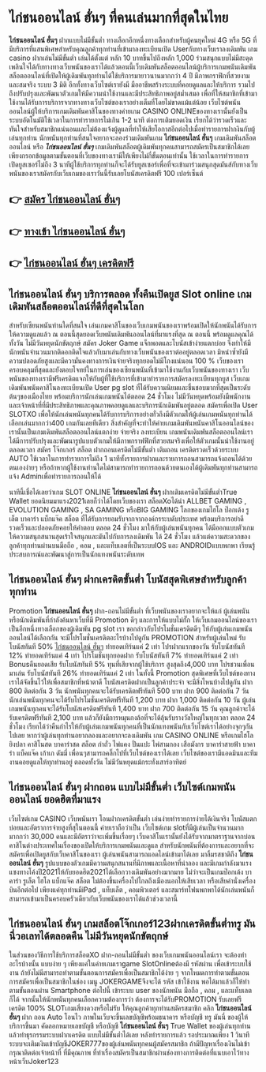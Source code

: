 # ไก่ชนออนไลน์ ฮั่นๆ  ที่คนเล่นมากที่สุดในไทย

**ไก่ชนออนไลน์ ฮั่นๆ** ฝากแบบไม่มีขั้นต่ำ  ทางเลือกอีกหนึ่งทางเลือกสำหรับผู้คนยุคใหม่ 4G หรือ 5G ที่มีบริการที่แสนพิเศษสำหรับคุณลูกค้าทุกท่านที่เข้ามาลงทะเบียนเปิด Userกับทางเว็บเราลงเดิมพัน เกม casino  ฝากเล่นไม่มีขั้นต่ำ เล่นได้ตั้งแต่ หลัก 10 บาทขึ้นไปถึงหลัก 1,000 ร่วมสนุกแบบไม่มีสะดุด เพลินใจได้กับทางทางเว็บพนันของเราได้แล้วตอนนี้เว็บเดิมพันสล็อตออนไลน์ผู้บริการเกมพนันเดิมพันสล็อตออนไลน์ที่เปิดให้ผู้เดิมพันทุกท่านได้ใช้บริการมายาวนานมากกว่า 4 ปี มีภาพกราฟิกที่สวยงามและสมจริง ระบบ 3 มิติ
อีกทั้งทางเว็บไซต์เรายังมี มืออาชีพสร้างระบบที่คอยดูแลและให้บริการ  รวมไปถึงปรับปรุงและพัฒนาตัวเกมให้มีความน่าใช้งานและมีประสิทธิภาพอยู่สม่ำเสมอ เพื่อที่ให้สมาชิกที่เข้ามาใช้งานได้รับการบริการจากทางทางเว็บไซต์ของเราอย่างเต็มที่โดยไม่ขาดแม้แต่น้อย เว็บไซต์พนันออนไลน์ผู้ให้บริการเกมเดิมพันคาสิโนของทางค่ายเกม CASINO ONLINEของทางเรานั้นยังเป็นระบบอัตโนมัติใช้เวลาในการทำรายการไม่เกิน 1-2 นาที ต่อการเติมยอดเงิน เรียกได้ว่ารวดเร็วและทันใจสำหรับสมาชิกแน่นอนและไม่ต้องแจ้งผู้ดูแลที่ทำให้เสียโอกาสอีกต่อไปเมื่อทำรายการฝากงินกับผู้เล่นทุกท่าน
นักพนันทุกท่านที่สนใจอยากจะลองร่วมเดิมพันเกม **ไก่ชนออนไลน์ ฮั่นๆ** เกมเดิมพันสล็อตออนไลน์ หรือ ***ไก่ชนออนไลน์ ฮั่นๆ*** เกมเดิมพันสล็อตผู้เดิมพันทุกคนสามารถสมัครเป็นสมาชิกได้เลยเพียงกรอกข้อมูลตามขั้นตอนที่เว็บของทางเรามีให้เพียงไม่กี่ขั้นตอนเท่านั้น ใช้เวลาในการทำรายการเปิดยูสเซอร์ไม่ถึง 3 นาทีผู้ใช้บริการทุกท่านก็จะได้รับยูสเซอร์เพื่อที่จะเข้ามาร่วมสนุกสุดมันส์กับทางเว็บพนันของเราสมัครกับเว็บเกมของเราวันนี้รับเลยโบนัสเครดิตฟรี 100 เปอร์เซ็นต์

## 👉 [สมัคร ไก่ชนออนไลน์ ฮั่นๆ](https://archa888.com/)
## 👉 [ทางเข้า ไก่ชนออนไลน์ ฮั่นๆ](https://archa888.com/)
## 👉 [ไก่ชนออนไลน์ ฮั่นๆ เครดิตฟรี](https://archa888.com/)

## ไก่ชนออนไลน์ ฮั่นๆ บริการตลอด ทั้งคืนเปิดยูส Slot online เกมเดิมพันสล็อตออนไลน์ที่ดีที่สุดในโลก

สำหรับเซียนพนันท่านใดที่สนใจ เล่นเกมคาสิโนของเว็บเกมพนันของเราพร้อมเปิดให้นักพนันได้รับการให้ความดูแลแล้ว ณ ตอนนี้สุดยอดเว็บพนันเดิมพันออนไลน์ที่มาแรงที่สุด ณ ตอนนี้ พร้อมดูแลคุณได้ทั้งวัน ไม่มีวันหยุดนักขัตฤกษ์ สมัคร Joker Game แจ็กพอตและโบนัสเข้าง่ายแตกบ่อย จึงทำให้มีนักพนันจำนวนมากติดอกติดใจแล้วกับมาเล่นกับทางเว็บพนันของเราต่ออยู่ตลอดเวลา มิหนำซ้ำยังมีความปลอดภัยสูงและมีความั่นคงทางการเงินจ่ายจริงทุกยอดไม่มีโกงแน่นอน 100 % เว็บของเราครอบคลุมที่สุดและยังตอบโจทย์ในการเล่นของเซียนพนันที่เข้ามาใช้งานกับเว็บพนันของทางเรา
เว็บพนันของทางเรามีฟรีเครดิตแจกให้กับผู้ที่ใช้บริการที่เข้ามาทำรายการสมัครลงทะเบียนทุกยูส เว็บเกมเดิมพันพนันคาสิโนลงทะเบียนเปิด User pg slot ที่ได้รับความนิยมและชื่นชอบมากที่สุดเป็นระดับต้นๆของเมืองไทย พร้อมบริการนักเล่นเกมพนันได้ตลอด 24 ชั่วโมง ไม่มีวันหยุดพร้อมยังมีพนักงานและเจ้าหน้าที่ที่มีประสิทธิภาพและคุณภาพคอยดูแลและบริการนักเดิมพันอยู่ตลอด สมัครเพื่อเปิด User SLOTXO เพื่อให้นักเล่นพนันทุกคนได้รับการบริการอย่างทั่วถึงมีตัวเกมให้ผู้เล่นเกมพนันทุกท่านได้เลือกเล่นมากกว่า400 เกมกันเลยทีเดียว
สิ่งสำคัญที่จะทำให้ค่ายเกมเดิมพันพนันคาสิโนออนไลน์ของเรานั้นเป็นเกมเดิมพันสล็อตออนไลน์แตกง่าย จ่ายจริง ลงทะเบียน  เกมพนันเดิมพันสล็อตออนไลน์เราได้มีการปรับปรุงและพัฒนารูปแบบตัวเกมให้มีภาพกราฟฟิกที่สวยสมจริงเพื่อให้ตัวเกมนั้นน่าใช้งานอยู่ตลอดเวลา สมัคร โจ๊กเกอร์ สล็อต ฝากถอนเครดิตไม่มีขั้นต่ำ เติมถอน เครดิตรวดเร็วด้วยระบบ AUTO ใช้เวลาในการทำรายการไม่ถึง 1 นาทีทั้งรายการฝากและรายการถอนสามารถแจ้งถอนได้ด้วยตนเองง่ายๆ หรือถ้าหากผู้ใช้งานท่านใดไม่สามารถทำรายการถอนด้วยตนเองได้ผู้เดิมพันทุกท่านสามารถแจ้ง Adminเพื่อทำรายการถอนให้ได้

นาทีนี้เชื่อได้เลยว่าเกม SLOT ONLINE  **ไก่ชนออนไลน์ ฮั่นๆ** ฝากเติมเครดิตไม่มีขั้นต่ำTrue Wallet ยอดนิยมมาแรง2021เลยก็ว่าได้โดยเว็บของเรา สล็อตXoได้นำ ALLBET GAMING , EVOLUTION GAMING , SA GAMING หรือBIG GAMING โลกของเกมไฮโล ป๊อกเด้ง รูเล็ต บาคาร่า แบ็กแจ๊ค สล็อต ที่ได้รับการยอมรับจากจากองค์กรระบดับประเทศ พร้อมบริการอย่าดีรวดเร็วและปลอดภัยคอยให้คำตอบ ตลอด 24 ชั่วโมง มาให้กับผู้เล่นพนันทุกคน ได้มีออกแบบตัวเกมให้ความสนุกสนานสุดเร้าใจสนุกและมันไปกับการลงเดิมพัน ได้ 24 ชั่วโมง แล้วแต่ความสะดวกของลูกค้าทุกท่านผ่านบนมือถือ , คอม , และแท็บเลตที่เป็นระบบIOS และ ANDROIDแบบพกพา เรียนรู้ประสบการณ์และพัฒนาสู่การเป็นนักแทงพนันระดับเทพ

## ไก่ชนออนไลน์ ฮั่นๆ ฝากเครดิตขั้นต่ำ โบนัสสุดพิเศษสำหรับลูกค้าทุกท่าน

 Promotion  **ไก่ชนออนไลน์ ฮั่นๆ** ฝาก-ถอนไม่มีขั้นต่ำ ที่เว็บพนันของเราอยากจะให้แก่  ผู้เล่นพนัน หรือนักเดิมพันที่กำลังค้นหาเว็บที่มี  Promotion ดีๆ และการให้แบบไม่กั๊ก ให้เว็บเกมออนไลน์ของเราเป็นอีกหนึ่งทางเลือกของผู้เดิมพัน pg slot เรา ขอกล่าวกับโปรโมชั่นเครดิตดีๆ ให้กับผู้เล่นเกมพนันออนไลน์ได้เลือกกัน จะมีโปรโมชั่นเครดิตอะไรบ้างไปดูกัน
 PROMOTION สำหรับผู้เล่นใหม่ รับโบนัสทันที 50% [ไก่ชนออนไลน์ ฮั่นๆ](https://archa888.com/) ทำยอดเทิร์นแค่ 2 เท่า
โปรฝากแรกของวัน รับโบนัสทันที 12% ทำยอดเทิร์นแค่ 4 เท่า
โปรโมชั่นทุกยอดฝาก รับโบนัสทันที 7% ทำยอดเทิร์นแค่ 2 เท่า
Bonusคืนยอดเสีย รับโบนัสทันที 5% ทุนที่เสียจากผู้ใช้บริการ สูงสุดถึง4,000 บาท
โปรชวนเพื่อนมาเล่น รับโบนัสทันที 26% ทำยอดเทิร์นแค่ 2 เท่า
ในทั้งนี้ Promotion สุดพิเศษที่เว็บไซต์ของทางเราได้จัดขึ้นไว้ให้เพื่อสมาชิกที่หน้าตาดี โบนัสเครดิตฝากเป็นลูกค้าประจำ จะมีสิ่งไหนบ้างไปดูกัน
ฝาก 800 ติดต่อกัน 3 วัน นักพนันทุกคนจะได้รับเครดิตฟรีทันที 500 บาท
ฝาก 900 ติดต่อกัน 7 วัน นักเล่นพนันทุกคนจะได้รับโปรโมชั่นเครดิตฟรีทันที 1,200 บาท
ฝาก 1,000 ติดต่อกัน 10 วัน ผู้เล่นเกมพนันทุกคนจะได้รับโบนัสเครดิตฟรีทันที 1,400 บาท
ฝาก 700 ติดต่อกัน 15 วัน คุณลูกค้าจะได้รับเครดิตฟรีทันที 2,100 บาท
แล้วก็ยังมีการหมุนกงล้อที่จะได้ลุ้นรับรางวัลใหญ่ในทุกเวลา ตลอด 24 ชั่วโมง เรียกได้ว่าคืนกำไรให้กับผู้เล่นเกมพนันทุกคนที่เป็นนักแทงพนันกับเว็บไซต์เราได้อย่างจุกๆกันไปเลย หากว่าผู้เล่นทุกท่านอยากลองและอยากจะลงเดิมพัน เกม CASINO ONLINE หรือเกมไฮโล ยิงปลา คาสิโนสด บาคาร่าสด สล็อต กำถั่ว ไพ่แคง ปั่นแปะ ไพ่สามกอง เสือมังกร บาคาร่าสายฟ้า บาคาร่า แบ็คแจ๊ค เก้าเก ดัมมี่ เพื่อนๆสามารถคลิ๊กไปที่เว็บไซต์ของเราได้เลย เว็บไซต์ของเรามีแอดมินและทีมงานคอยดูแลให้ทุกท่านอยู่ ตลอดทั้งวัน ไม่มีวันหยุดแม้กระทั่งเสาร์อาทิตย์

## ไก่ชนออนไลน์ ฮั่นๆ ฝากถอน แบบไม่มีขั้นต่ำ  เว็บไซต์เกมพนันออนไลน์ ยอดฮิตที่มาแรง

เว็บไซต์เกม CASINO เว็บพนันเรา โอนฝากเครดิตขั้นต่ำ เล่นง่ายทำรายการง่ายได้เงินจริง โบนัสแตกบ่อยและอัตราการจ่ายสูงที่สุในตอนนี้ ค่ายเราถือว่าเป็น เว็บไซต์เกม slotที่มีผู้เล่นเป็นจำนวนมากมากกว่า 30,000 คนและมีอัตราว่าจะเพิ่มขึ้นเรื่อยๆ เว็บคาสิโนเรานั้นยังได้รับจากมาตราฐานจากบ่อนคาสิโนต่างประเทศในเรื่องของเปิดให้บริการเกมพนันและดูแล สำหรับนักพนันที่ต้องการและอยากที่จะสมัครเพื่อเปิดยูสกับเว็บคาสิโนของเรา ผู้เล่นพนันสามารถแอดไลน์เข้ามาได้เลย
	มาลิ้มรสชาติถึง **ไก่ชนออนไลน์ ฮั่นๆ** รูปแบบของตัวเกมมีความสนุกสนานที่มีภาพและเนื้อหาที่น่าลอง และมีเกมกำลังมาแรงแซงทางโค้งปี2021ให้กับยอดฮิต2021ได้เลือกวางเดิมพันอย่างมากมาย  ไม่ว่าจะเป็นเกมป๊อกเด้ง บาคาร่า รูเล็ต ไฮโล แบ็กแจ๊ค สล็อต ไม่ต้องขึ้นเครื่องไปไกลถึงเมืองนอกให้เสียเวลา หรือเสียค่านั่งเครื่องบินอีกต่อไป เพียงแค่ทุกท่านมีiPad , แท็บเล็ต , คอมพิวเตอร์ และสมาร์ทโฟนพกพาได้นักเล่นพนันก็สามารถเข้ามาเป็นครอบครัวเดียวกับเว็บพนันของเราได้แล้วช่วงเวลานี้

## ไก่ชนออนไลน์ ฮั่นๆ เกมสล็อตโจ๊กเกอร์123ฝากเครดิตขั้นต่ำทรู มันนี่วอเลทได้ตลอดคืน ไม่มีวันหยุดนักขัตฤกษ์

ในส่วนของวิธีการใช้บริการสล็อตXO ฝาก-ถอนไม่มีขั้นต่ำ ของเว็บเกมพนันออนไลน์เรา จะต้องทำอะไรบ้างนั้น แบบง่าย ๆ เพียงแค่ในค่ายเกมเราgame SlotOnlineต้องมี รหัสผ่าน เพื่อเข้าระบบใช้งาน ถ้ายังไม่มีสามารถทำตามขั้นตอนการสมัครเพื่อเป็นสมาชิกได้ง่าย ๆ จากโหมดการทำตามขั้นตอนการสมัครเพื่อเป็นสมาชิกในช่อง เมนู JOKERGAMEจึงจะได้ รหัส เข้าใช้งาน พอได้มาแล้วก็ให้ทำตามขั้นตอนผ่าน Smartphone ต่อไปนี้
เข้าระบบ user  ของนักพนัน มือถือ , คอม , และแท็บเลตก็ได้
จากนั้นให้นักพนันทุกคนเลือกความต้องการว่า ต้องการจะได้รับPROMOTION รับเลยฟรีเครดิต 100% SLOTเกมเสี่ยงดวงหรือไม่รับ
ให้คุณลูกค้าทุกท่านสมัครสมาชิก คลิก **ไก่ชนออนไลน์ ฮั่นๆ** ฝาก ถอน Auto โอนไว ภาพในเว็บจะขึ้นเลขบัญชีพร้อมธนาคาร หรือบัญชี ทรู มันนี่ ของผู้ให้บริการขึ้นมา
คัดลอกหมายเลขบัญชี หรือบัญชี **ไก่ชนออนไลน์ ฮั่นๆ** True Wallet ของผู้เล่นทุกท่าน แล้วทำธุรกรรมระบบฝากเครดิต แบบไม่มีขั้นต่ำได้เลย
หลังทำรายการแล้ว รอประมาณเพียง 1 วินาที ระบบจะเติมเงินเข้าบัญชีJOKER777ของผู้เล่นพนันทุกคนผู้สมัครสมาชิก
ถ้ามีปัญหาเรื่องเงินไม่เข้า กรุณาติดต่อเจ้าหน้าที่ ที่มีคุณภาพ ที่ทำเรื่องสมัครเป็นสมาชิกผ่านช่องทางการติดต่อที่แนบเอาไว้ทางหน้าเว็บJoker123


